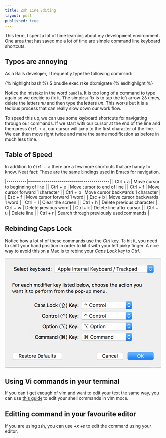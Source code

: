 ```yaml
---
title: Zsh Line Editing
layout: post
published: true
---
```


This term, I spent a lot of time learning about my development environment. One area that has saved me a lot of time are simple command line keyboard shortcuts.

## Typos are annoying

As a Rails developer, I frequently type the following command:

{% highlight bash %}
$ bnudle exec rake db:migrate
{% endhighlight %}

Notice the mistake in the word `bundle`. It is too long of a command to type again so we decide to fix it. The simplest fix is to tap the left arrow 23 times, delete the letters *nu* and then type the letters *un*. This works but it is a tedious process that can really slow down our work flow.

To speed this up, we can use some keyboard shortcuts for navigating through our commands. If we start with our cursor at the end of the line and then press `Ctrl + a`, our cursor will jump to the first character of the line. We can then move right twice and make the same modification as before in much less time.

## Table of Speed

In addition to `Ctrl - a` there are a few more shortcuts that are handy to know. Neat fact: These are the same bindings used in Emacs for navigation.

|----------|-----------------------------------------|
| Ctrl + a | Move cursor to beginning of line        |
| Ctrl + e | Move cursor to end of line              |
| Ctrl + f | Move cursor forward 1 character         |
| Ctrl + b | Move cursor backwards 1 character       |
| Esc + f  | Move cursor forward 1 word              |
| Esc + b  | Move cursor backwards 1 word            |
| Ctrl + l | Clear the screen                        |
| Ctrl + h | Delete previous character               |
| Ctrl + w | Delete previous word                    |
| Ctrl + k | Delete line after cursor                |
| Ctrl + u | Delete line                             |
| Ctrl + r | Search through previously used commands |

## Rebinding Caps Lock

Notice how a lot of of these commands use the *Ctrl* key. To hit it, you need to shift your hand position in order to hit it with your left pinky finger. A nice way to avoid this on a Mac is to rebind your *Caps Lock* key to *Ctrl*.

![Remapping Caps Lock to Ctrl](/assets/images/posts/mac-keyboard-modifier-keys.png)

## Using Vi commands in your terminal

If you can't get enough of vim and want to edit your text the same way, you can use [this guide](http://dougblack.io/words/zsh-vi-mode.html) to edit your shell commands in vim mode.


## Editting command in your favourite editor

If you are using zsh, you can use *<Ctrl>+x <Ctrl>+e* to edit the command using your editor.
